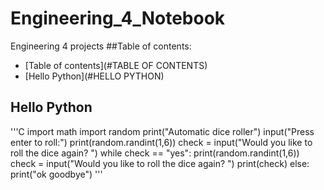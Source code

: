 # Engineering_4_Notebook
Engineering 4 projects
##Table of contents:
* [Table of contents](#TABLE OF CONTENTS)
* [Hello Python](#HELLO PYTHON)


## Hello Python
'''C
import math
import random
print("Automatic dice roller")
input("Press enter to roll:")
print(random.randint(1,6))
check = input("Would you like to roll the dice again? ")
while check == "yes":
    print(random.randint(1,6))
    check =  input("Would you like to roll the dice again? ")
    print(check)
else:
    print("ok goodbye")
'''


